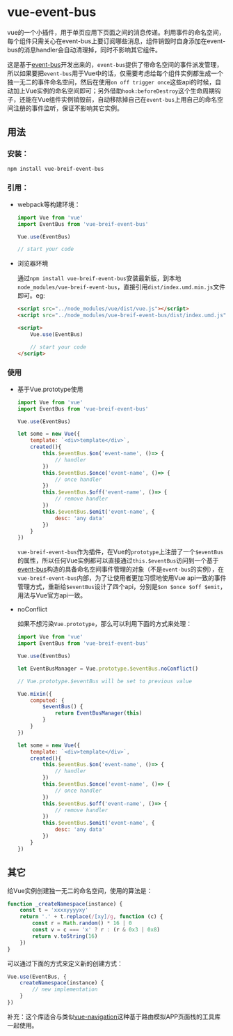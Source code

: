 # vue-event-bus
vue的一个小插件，用于单页应用下页面之间的消息传递。利用事件的命名空间，每个组件只需关心在event-bus上要订阅哪些消息，组件销毁时自身添加在event-bus的消息handler会自动清理掉，同时不影响其它组件。

这是基于[event-bus](https://github.com/liuyunzhuge/event-bus)开发出来的，`event-bus`提供了带命名空间的事件派发管理，所以如果要把`event-bus`用于Vue中的话，仅需要考虑给每个组件实例都生成一个独一无二的事件命名空间，然后在使用`on off trigger once`这些api的时候，自动加上Vue实例的命名空间即可；另外借助`hook:beforeDestroy`这个生命周期钩子，还能在Vue组件实例销毁前，自动移除掉自己在`event-bus`上用自己的命名空间注册的事件监听，保证不影响其它实例。

## 用法
### 安装：
```bash
npm install vue-breif-event-bus
```
### 引用：
* webpack等构建环境：
    ```js
    import Vue from 'vue'
    import EventBus from 'vue-breif-event-bus'

    Vue.use(EventBus)
    
    // start your code
    ```
* 浏览器环境

    通过`npm install vue-breif-event-bus`安装最新版，到本地`node_modules/vue-breif-event-bus`，直接引用`dist/index.umd.min.js`文件即可。eg:
    ```html
    <script src="../node_modules/vue/dist/vue.js"></script>
    <script src="../node_modules/vue-breif-event-bus/dist/index.umd.js"></script>

    <script>
        Vue.use(EventBus)

        // start your code
    </script>
    ```
### 使用
* 基于Vue.prototype使用
    ```js
    import Vue from 'vue'
    import EventBus from 'vue-breif-event-bus'

    Vue.use(EventBus)

    let some = new Vue({
        template: `<div>template</div>`,
        created(){
            this.$eventBus.$on('event-name', ()=> {
                // handler
            })
            this.$eventBus.$once('event-name', ()=> {
                // once handler 
            })
            this.$eventBus.$off('event-name', ()=> {
                // remove handler
            })
            this.$eventBus.$emit('event-name', {
                desc: 'any data'
            })
        }
    })
    ```
    `vue-breif-event-bus`作为插件，在Vue的`prototype`上注册了一个`$eventBus`的属性，所以任何Vue实例都可以直接通过`this.$eventBus`访问到一个基于[event-bus](https://github.com/liuyunzhuge/event-bus)构造的具备命名空间事件管理的对象（不是`event-bus`的实例），在`vue-breif-event-bus`内部，为了让使用者更加习惯地使用Vue api一致的事件管理方式，重新给`$eventBus`设计了四个api，分别是`$on $once $off $emit`，用法与Vue官方api一致。
* noConflict
    
    如果不想污染`Vue.prototype`，那么可以利用下面的方式来处理：
    ```js
    import Vue from 'vue'
    import EventBus from 'vue-breif-event-bus'

    Vue.use(EventBus)

    let EventBusManager = Vue.prototype.$eventBus.noConflict()

    // Vue.prototype.$eventBus will be set to previous value

    Vue.mixin({
        computed: {
            $eventBus() {
                return EventBusManager(this)
            }
        }
    })

    let some = new Vue({
        template: `<div>template</div>`,
        created(){
            this.$eventBus.$on('event-name', ()=> {
                // handler
            })
            this.$eventBus.$once('event-name', ()=> {
                // once handler 
            })
            this.$eventBus.$off('event-name', ()=> {
                // remove handler
            })
            this.$eventBus.$emit('event-name', {
                desc: 'any data'
            })
        }
    })
    ```
## 其它
给Vue实例创建独一无二的命名空间，使用的算法是：
```js
function _createNamespace(instance) {
    const t = 'xxxxyyyyxy'
    return '.' + t.replace(/[xy]/g, function (c) {
        const r = Math.random() * 16 | 0
        const v = c === 'x' ? r : (r & 0x3 | 0x8)
        return v.toString(16)
    })
}
```
可以通过下面的方式来定义新的创建方式：
```js
Vue.use(EventBus, {
    createNamespace(instance) {
        // new implementation
    }
})
```

补充：这个库适合与类似[vue-navigation](https://github.com/zack24q/vue-navigation)这种基于路由模拟APP页面栈的工具库一起使用。